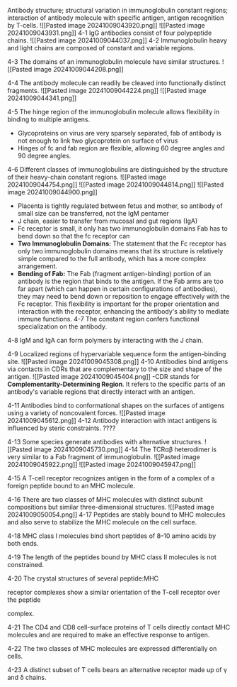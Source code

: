 

Antibody structure; structural variation in immunoglobulin constant regions; interaction of antibody molecule with specific antigen, antigen recognition by T-cells.
![[Pasted image 20241009043920.png]]
![[Pasted image 20241009043931.png]]
4-1 IgG antibodies consist of four polypeptide chains.
![[Pasted image 20241009044037.png]]
4-2 Immunoglobulin heavy and light chains are composed of constant and variable regions.

4-3 The domains of an immunoglobulin molecule have similar structures.
![[Pasted image 20241009044208.png]]

4-4 The antibody molecule can readily be cleaved into functionally distinct fragments.
![[Pasted image 20241009044224.png]]
![[Pasted image 20241009044341.png]]

4-5 The hinge region of the immunoglobulin molecule allows flexibility in binding to multiple antigens.
- Glycoproteins on virus are very sparsely separated, fab of antibody is not enough to link two glycoprotein on surface of virus 
- Hinges of fc and fab region are flexible, allowing 60 degree angles and 90 degree angles.

4-6 Different classes of immunoglobulins are distinguished by the structure of their heavy-chain constant regions.
![[Pasted image 20241009044754.png]]
![[Pasted image 20241009044814.png]]
![[Pasted image 20241009044900.png]]
- Placenta is tightly regulated between fetus and mother, so antibody of small size can be transferred, not the IgM pentamer
- J chain, easier to transfer from mucosal and gut regions (IgA)
- Fc receptor is small, it only has two immunoglobulin domains Fab has to bend down so that the fc receptor can
- **Two Immunoglobulin Domains:** The statement that the Fc receptor has only two immunoglobulin domains means that its structure is relatively simple compared to the full antibody, which has a more complex arrangement.
- **Bending of Fab:** The Fab (fragment antigen-binding) portion of an antibody is the region that binds to the antigen. If the Fab arms are too far apart (which can happen in certain configurations of antibodies), they may need to bend down or reposition to engage effectively with the Fc receptor. This flexibility is important for the proper orientation and interaction with the receptor, enhancing the antibody's ability to mediate immune functions.
4-7 The constant region confers functional specialization on the antibody.

4-8 IgM and IgA can form polymers by interacting with the J chain.

4-9 Localized regions of hypervariable sequence form the antigen-binding site.
![[Pasted image 20241009045308.png]]
4-10 Antibodies bind antigens via contacts in CDRs that are complementary to the size and shape of the antigen.
![[Pasted image 20241009045404.png]]
-CDR stands for **Complementarity-Determining Region**. It refers to the specific parts of an antibody's variable regions that directly interact with an antigen.

4-11 Antibodies bind to conformational shapes on the surfaces of antigens using a variety of noncovalent forces.
![[Pasted image 20241009045612.png]]
4-12 Antibody interaction with intact antigens is influenced by steric constraints.
????


4-13 Some species generate antibodies with alternative structures.
![[Pasted image 20241009045730.png]]
4-14 The TCRαβ heterodimer is very similar to a Fab fragment of immunoglobulin.
![[Pasted image 20241009045922.png]]
![[Pasted image 20241009045947.png]]

4-15 A T-cell receptor recognizes antigen in the form of a complex of a foreign peptide bound to an MHC molecule.

4-16 There are two classes of MHC molecules with distinct subunit compositions but similar three-dimensional structures.
![[Pasted image 20241009050054.png]]
4-17 Peptides are stably bound to MHC molecules and also serve to stabilize the MHC molecule on the cell surface.

4-18 MHC class I molecules bind short peptides of 8–10 amino acids by both ends.

4-19 The length of the peptides bound by MHC class II molecules is not constrained.

4-20 The crystal structures of several peptide:MHC

receptor complexes show a similar orientation of the T-cell receptor over the peptide

complex.

4-21 The CD4 and CD8 cell-surface proteins of T cells directly contact MHC molecules and are required to make an effective response to antigen.

4-22 The two classes of MHC molecules are expressed differentially on cells.

4-23 A distinct subset of T cells bears an alternative receptor made up of γ and δ chains.

